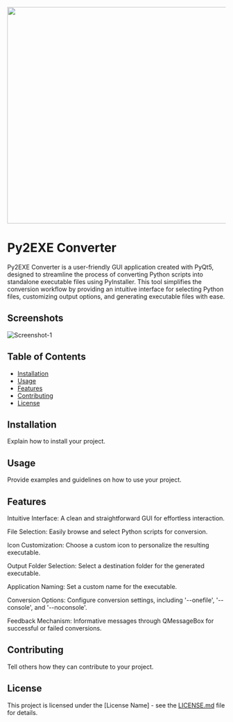 <p align="center">
  <img width="660" height="500" src="https://i.ibb.co/zFnqymM/py-icon-7.png">
</p>

# Py2EXE Converter

Py2EXE Converter is a user-friendly GUI application created with PyQt5, designed to streamline the process of converting Python scripts into standalone executable files using PyInstaller. This tool simplifies the conversion workflow by providing an intuitive interface for selecting Python files, customizing output options, and generating executable files with ease.

## Screenshots 

<img src="INSERT.SCREENSHOT.IMAGE.URL.HERE.png" alt="Screenshot-1" border="0"> 

## Table of Contents 

- [Installation](#installation) 
- [Usage](#usage) 
- [Features](#features) 
- [Contributing](#contributing) 
- [License](#license) 

## Installation 

Explain how to install your project. 

## Usage 

Provide examples and guidelines on how to use your project. 

## Features 

Intuitive Interface: A clean and straightforward GUI for effortless interaction.

File Selection: Easily browse and select Python scripts for conversion.

Icon Customization: Choose a custom icon to personalize the resulting executable.

Output Folder Selection: Select a destination folder for the generated executable.

Application Naming: Set a custom name for the executable.

Conversion Options: Configure conversion settings, including '--onefile', '--console', and '--noconsole'.

Feedback Mechanism: Informative messages through QMessageBox for successful or failed conversions.

## Contributing 

Tell others how they can contribute to your project. 

## License 

This project is licensed under the [License Name] - see the [LICENSE.md](LICENSE.md) file for details. 
